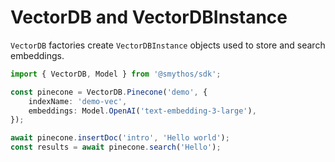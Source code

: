 # VectorDB and VectorDBInstance

`VectorDB` factories create `VectorDBInstance` objects used to store and search embeddings.

```typescript
import { VectorDB, Model } from '@smythos/sdk';

const pinecone = VectorDB.Pinecone('demo', {
    indexName: 'demo-vec',
    embeddings: Model.OpenAI('text-embedding-3-large'),
});
```

```typescript
await pinecone.insertDoc('intro', 'Hello world');
const results = await pinecone.search('Hello');
```

